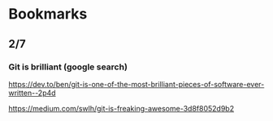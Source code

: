 # Bookmarks

## 2/7

### Git is brilliant (google search)

https://dev.to/ben/git-is-one-of-the-most-brilliant-pieces-of-software-ever-written--2p4d

https://medium.com/swlh/git-is-freaking-awesome-3d8f8052d9b2

